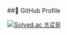 ##🔭 GitHub Profile

[![Solved.ac 프로필](http://mazassumnida.wtf/api/v2/generate_badge?boj=gywo9675)](https://solved.ac/gywo9675)

<!--
**REVE97/REVE97** is a ✨ _special_ ✨ repository because its `README.md` (this file) appears on your GitHub profile.

Here are some ideas to get you started:

- 🔭 I’m currently working on ...
- 🌱 I’m currently learning ...
- 👯 I’m looking to collaborate on ...
- 🤔 I’m looking for help with ...
- 💬 Ask me about ...
- 📫 How to reach me: ...
- 😄 Pronouns: ...
- ⚡ Fun fact: ...
-->
